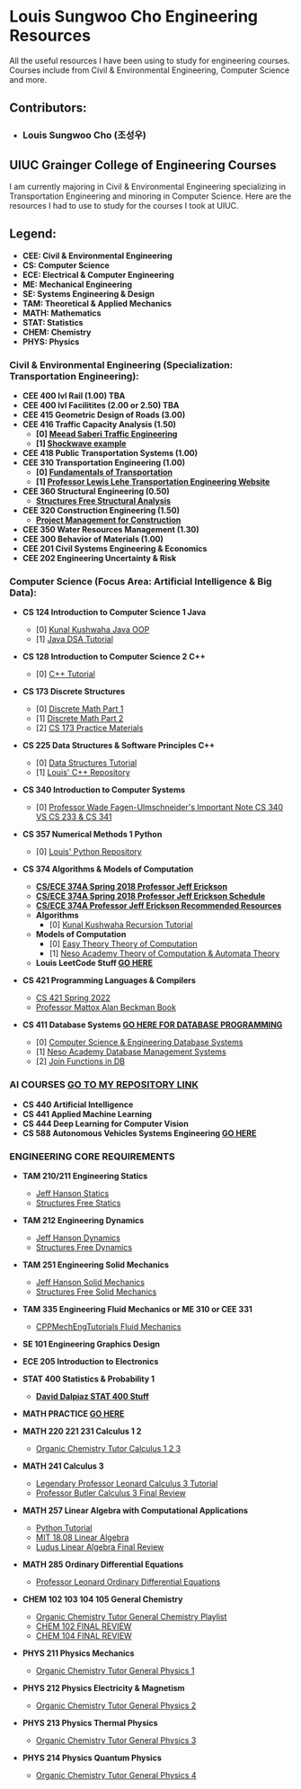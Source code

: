 # Louis Sungwoo Cho Engineering Resources
All the useful resources I have been using to study for engineering courses. Courses include from Civil & Environmental Engineering, Computer Science and more.

## Contributors:
- ### Louis Sungwoo Cho (조성우)

## UIUC Grainger College of Engineering Courses
I am currently majoring in Civil & Environmental Engineering specializing in Transportation Engineering and minoring in Computer Science. Here are the resources I had to use to study for the courses I took at UIUC. 

## Legend:
  - **CEE: Civil & Environmental Engineering**
  - **CS: Computer Science**
  - **ECE: Electrical & Computer Engineering**
  - **ME: Mechanical Engineering**
  - **SE: Systems Engineering & Design**
  - **TAM: Theoretical & Applied Mechanics**
  - **MATH: Mathematics**
  - **STAT: Statistics**
  - **CHEM: Chemistry**
  - **PHYS: Physics**

### Civil & Environmental Engineering (Specialization: Transportation Engineering):
- **CEE 400 lvl Rail (1.00) TBA**
- **CEE 400 lvl Facilitites (2.00 or 2.50) TBA**
- **CEE 415 Geometric Design of Roads (3.00)**
- **CEE 416 Traffic Capacity Analysis (1.50)**
  - **[0] [Meead Saberi Traffic Engineering](https://www.youtube.com/user/meeadsk/videos)**
  - **[1] [Shockwave example](https://www.youtube.com/watch?v=9QFy9iREWsY)**
- **CEE 418 Public Transportation Systems (1.00)**
- **CEE 310 Transportation Engineering (1.00)**
  - **[0] [Fundamentals of Transportation](https://en.wikibooks.org/wiki/Fundamentals_of_Transportation)**
  - **[1] [Professor Lewis Lehe Transportation Engineering Website](https://trafficvis.com/)**
- **CEE 360 Structural Engineering (0.50)**
  - **[Structures Free Structural Analysis](https://youtube.com/playlist?list=PL1DE2AA99E4258070)**
- **CEE 320 Construction Engineering (1.50)** 
  - **[Project Management for Construction](https://www.cmu.edu/cee/projects/PMbook/)**
- **CEE 350 Water Resources Management (1.30)**
- **CEE 300 Behavior of Materials (1.00)**
- **CEE 201 Civil Systems Engineering & Economics**
- **CEE 202 Engineering Uncertainty & Risk**

### Computer Science (Focus Area: Artificial Intelligence & Big Data):
- **CS 124 Introduction to Computer Science 1 Java**
   - [0] [Kunal Kushwaha Java OOP](https://youtube.com/playlist?list=PL9gnSGHSqcno1G3XjUbwzXHL8_EttOuKk)
   - [1] [Java DSA Tutorial](https://youtube.com/playlist?list=PL6Zs6LgrJj3tDXv8a_elC6eT_4R5gfX4d )
- **CS 128 Introduction to Computer Science 2 C++**
  - [0] [C++ Tutorial](https://www.youtube.com/watch?v=8jLOx1hD3_o)
- **CS 173 Discrete Structures**
  - [0] [Discrete Math Part 1](https://youtube.com/playlist?list=PLl-gb0E4MII28GykmtuBXNUNoej-vY5Rz)
  - [1] [Discrete Math Part 2](https://youtube.com/playlist?list=PLl-gb0E4MII0sGLCJeqDB3y63HZ6lM5LJ)
  - [2] [CS 173 Practice Materials](https://courses.grainger.illinois.edu/cs173/sp2019/A-lecture/Exams/index.html)
- **CS 225 Data Structures & Software Principles C++**
  - [0] [Data Structures Tutorial](https://www.youtube.com/watch?v=B31LgI4Y4DQ)
  - [1] [Louis' C++ Repository](https://github.com/lotlouischoitslab/CPP_Louis)
- **CS 340 Introduction to Computer Systems**
  - [0] [Professor Wade Fagen-Ulmschneider's Important Note CS 340 VS CS 233 & CS 341](https://waf.cs.illinois.edu/pages/cs340/)
- **CS 357 Numerical Methods 1 Python**
   - [0] [Louis' Python Repository](https://github.com/lotlouischoitslab/AI_Python_Louis)
- **CS 374 Algorithms & Models of Computation**
  - **[CS/ECE 374A Spring 2018 Professor Jeff Erickson](https://courses.engr.illinois.edu/cs374/sp2018/A/)**
  - **[CS/ECE 374A Spring 2018 Professor Jeff Erickson Schedule](https://courses.engr.illinois.edu/cs374/sp2018/A/schedule.html)**
  - **[CS/ECE 374A Professor Jeff Erickson Recommended Resources](https://courses.engr.illinois.edu/cs374/sp2021/resources.html)**
  - **Algorithms**
    - [0] [Kunal Kushwaha Recursion Tutorial](https://youtube.com/playlist?list=PL9gnSGHSqcnp39cTyB1dTZ2pJ04Xmdrod)
  - **Models of Computation**
    - [0] [Easy Theory Theory of Computation](https://youtube.com/playlist?list=PLylTVsqZiRXN3Q86XJV6OWOmIzvVZs75E)
    - [1] [Neso Academy Theory of Computation & Automata Theory](https://youtube.com/playlist?list=PLBlnK6fEyqRgp46KUv4ZY69yXmpwKOIev)
  - **Louis LeetCode Stuff [GO HERE](https://github.com/lotlouischoitslab/LeetCode_Grind)**
- **CS 421 Programming Languages & Compilers**
  - [CS 421 Spring 2022](https://uiuc-cs421-sp22.netlify.app/lectures/)
  - [Professor Mattox Alan Beckman Book](https://github.com/mattoxb/haskell-book)

- **CS 411 Database Systems [GO HERE FOR DATABASE PROGRAMMING](https://github.com/lotlouischoitslab/Database_Systems_Louis)**
  - [0] [Computer Science & Engineering Database Systems](https://youtube.com/playlist?list=PLJ5C_6qdAvBHKccG0ZyOxcf_2YO6r4Q4l)
  - [1] [Neso Academy Database Management Systems](https://youtube.com/playlist?list=PLBlnK6fEyqRi_CUQ-FXxgzKQ1dwr_ZJWZ)
  - [2] [Join Functions in DB](https://www.geeksforgeeks.org/sql-join-set-1-inner-left-right-and-full-joins/)
  
  
### AI COURSES [GO TO MY REPOSITORY LINK](https://github.com/lotlouischoitslab/AI_Python_Louis)
- **CS 440 Artificial Intelligence**
- **CS 441 Applied Machine Learning**
- **CS 444 Deep Learning for Computer Vision**
- **CS 588 Autonomous Vehicles Systems Engineering [GO HERE](https://github.com/lotlouischoitslab/Autonomous_Vehicles_Stuff)**

### ENGINEERING CORE REQUIREMENTS
- **TAM 210/211 Engineering Statics**
  - [Jeff Hanson Statics](https://www.youtube.com/watch?v=TqFYnSFX_L4&list=PLRqDfxcafc23LXGoItpkYMKtUdHaQwSDC)
  - [Structures Free Statics](https://youtube.com/playlist?list=PL6474BBA9E3FC8FDC)
- **TAM 212 Engineering Dynamics**
  - [Jeff Hanson Dynamics](https://www.youtube.com/watch?v=dmq0PHF837M&list=PLRqDfxcafc206fNQPkcBUFEMYje-UjtqA)
  - [Structures Free Dynamics](https://www.youtube.com/watch?v=olasVZilLRA&list=PL81251F4A3D0AF09B)
- **TAM 251 Engineering Solid Mechanics**
  - [Jeff Hanson Solid Mechanics](https://www.youtube.com/watch?v=RkS8DjzvEvM&list=PLRqDfxcafc21wlI3E56IkDmRJ-33apMjv)
  - [Structures Free Solid Mechanics](https://www.youtube.com/watch?v=DjTFIAeeMiY&list=PLCBF826FE563C57B0)
- **TAM 335 Engineering Fluid Mechanics or ME 310 or CEE 331**
  - [CPPMechEngTutorials Fluid Mechanics](https://www.youtube.com/watch?v=PXjZ7xEAqsU&list=PLZOZfX_TaWAH0baRhA8OosWVbEsJK5sPe)
- **SE 101 Engineering Graphics Design**
- **ECE 205 Introduction to Electronics**
- **STAT 400 Statistics & Probability 1**
  - **[David Dalpiaz STAT 400 Stuff](https://daviddalpiaz.github.io/stat400sp18/)**

- **MATH PRACTICE [GO HERE](https://tutorial.math.lamar.edu/)** 

- **MATH 220 221 231 Calculus 1 2**
  - [Organic Chemistry Tutor Calculus 1 2 3](https://www.youtube.com/watch?v=GiCojsAWRj0&list=PL0o_zxa4K1BWYThyV4T2Allw6zY0jEumv)
  
- **MATH 241 Calculus 3**
  - [Legendary Professor Leonard Calculus 3 Tutorial](https://www.youtube.com/watch?v=tGVnBAHLApA&list=PLDesaqWTN6ESk16YRmzuJ8f6-rnuy0Ry7)
  - [Professor Butler Calculus 3 Final Review](https://www.youtube.com/watch?v=EC3x4OFrnHk)

 - **MATH 257 Linear Algebra with Computational Applications**
    - [Python Tutorial](https://www.youtube.com/watch?v=Ej_02ICOIgs)
    - [MIT 18.08 Linear Algebra](https://www.youtube.com/watch?v=QVKj3LADCnA&list=PL49CF3715CB9EF31D)
    - [Ludus Linear Algebra Final Review](https://www.youtube.com/watch?v=9v3Sb4A0tPM&list=PLBjO5YSgeCti54iuhlWdDScg_kVYNzGGL)

- **MATH 285 Ordinary Differential Equations**
  - [Professor Leonard Ordinary Differential Equations](https://www.youtube.com/watch?v=xf-3ATzFyKA&list=PLDesaqWTN6ESPaHy2QUKVaXNZuQNxkYQ)

- **CHEM 102 103 104 105 General Chemistry**
  - [Organic Chemistry Tutor General Chemistry Playlist](https://www.youtube.com/watch?v=-KfG8kH-r3Y&list=PL0o_zxa4K1BWziAvOKdqsMFSB_MyyLAqS)
  - [CHEM 102 FINAL REVIEW](https://www.youtube.com/watch?v=5yw1YH7YA7c)
  - [CHEM 104 FINAL REVIEW](https://www.youtube.com/watch?v=lSmJN1_uVpI)

- **PHYS 211 Physics Mechanics**
   - [Organic Chemistry Tutor General Physics 1](https://www.youtube.com/watch?v=b1t41Q3xRM8&list=PL0o_zxa4K1BU6wPPLDsoTj1_wEf0LSNeR)

- **PHYS 212 Physics Electricity & Magnetism**
  - [Organic Chemistry Tutor General Physics 2](https://www.youtube.com/watch?v=b1t41Q3xRM8&list=PL0o_zxa4K1BU6wPPLDsoTj1_wEf0LSNeR)

- **PHYS 213 Physics Thermal Physics**
  - [Organic Chemistry Tutor General Physics 3](https://www.youtube.com/watch?v=b1t41Q3xRM8&list=PL0o_zxa4K1BU6wPPLDsoTj1_wEf0LSNeR)

- **PHYS 214 Physics Quantum Physics**
  - [Organic Chemistry Tutor General Physics 4](https://www.youtube.com/watch?v=b1t41Q3xRM8&list=PL0o_zxa4K1BU6wPPLDsoTj1_wEf0LSNeR)




